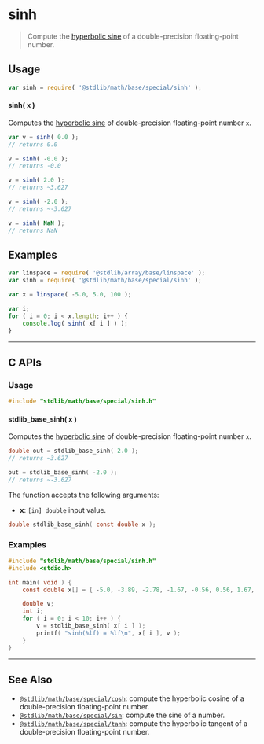 <!--

@license Apache-2.0

Copyright (c) 2022 The Stdlib Authors.

Licensed under the Apache License, Version 2.0 (the "License");
you may not use this file except in compliance with the License.
You may obtain a copy of the License at

   http://www.apache.org/licenses/LICENSE-2.0

Unless required by applicable law or agreed to in writing, software
distributed under the License is distributed on an "AS IS" BASIS,
WITHOUT WARRANTIES OR CONDITIONS OF ANY KIND, either express or implied.
See the License for the specific language governing permissions and
limitations under the License.

-->

# sinh

> Compute the [hyperbolic sine][hyperbolic-sine] of a double-precision floating-point number.

<section class="usage">

## Usage

```javascript
var sinh = require( '@stdlib/math/base/special/sinh' );
```

#### sinh( x )

Computes the [hyperbolic sine][hyperbolic-sine] of double-precision floating-point number `x`.

```javascript
var v = sinh( 0.0 );
// returns 0.0

v = sinh( -0.0 );
// returns -0.0

v = sinh( 2.0 );
// returns ~3.627

v = sinh( -2.0 );
// returns ~-3.627

v = sinh( NaN );
// returns NaN
```

</section>

<!-- /.usage -->

<section class="examples">

## Examples

<!-- eslint no-undef: "error" -->

```javascript
var linspace = require( '@stdlib/array/base/linspace' );
var sinh = require( '@stdlib/math/base/special/sinh' );

var x = linspace( -5.0, 5.0, 100 );

var i;
for ( i = 0; i < x.length; i++ ) {
    console.log( sinh( x[ i ] ) );
}
```

</section>

<!-- /.examples -->

<!-- C interface documentation. -->

* * *

<section class="c">

## C APIs

<!-- Section to include introductory text. Make sure to keep an empty line after the intro `section` element and another before the `/section` close. -->

<section class="intro">

</section>

<!-- /.intro -->

<!-- C usage documentation. -->

<section class="usage">

### Usage

```c
#include "stdlib/math/base/special/sinh.h"
```

#### stdlib_base_sinh( x )

Computes the [hyperbolic sine][hyperbolic-sine] of double-precision floating-point number `x`.

```c
double out = stdlib_base_sinh( 2.0 );
// returns ~3.627

out = stdlib_base_sinh( -2.0 );
// returns ~-3.627
```

The function accepts the following arguments:

-   **x**: `[in] double` input value.

```c
double stdlib_base_sinh( const double x );
```

</section>

<!-- /.usage -->

<!-- C API usage notes. Make sure to keep an empty line after the `section` element and another before the `/section` close. -->

<section class="notes">

</section>

<!-- /.notes -->

<!-- C API usage examples. -->

<section class="examples">

### Examples

```c
#include "stdlib/math/base/special/sinh.h"
#include <stdio.h>

int main( void ) {
    const double x[] = { -5.0, -3.89, -2.78, -1.67, -0.56, 0.56, 1.67, 2.78, 3.89, 5.0 };

    double v;
    int i;
    for ( i = 0; i < 10; i++ ) {
        v = stdlib_base_sinh( x[ i ] );
        printf( "sinh(%lf) = %lf\n", x[ i ], v );
    }
}
```

</section>

<!-- /.examples -->

</section>

<!-- /.c -->

<!-- Section for related `stdlib` packages. Do not manually edit this section, as it is automatically populated. -->

<section class="related">

* * *

## See Also

-   <span class="package-name">[`@stdlib/math/base/special/cosh`][@stdlib/math/base/special/cosh]</span><span class="delimiter">: </span><span class="description">compute the hyperbolic cosine of a double-precision floating-point number.</span>
-   <span class="package-name">[`@stdlib/math/base/special/sin`][@stdlib/math/base/special/sin]</span><span class="delimiter">: </span><span class="description">compute the sine of a number.</span>
-   <span class="package-name">[`@stdlib/math/base/special/tanh`][@stdlib/math/base/special/tanh]</span><span class="delimiter">: </span><span class="description">compute the hyperbolic tangent of a double-precision floating-point number.</span>

</section>

<!-- /.related -->

<!-- Section for all links. Make sure to keep an empty line after the `section` element and another before the `/section` close. -->

<section class="links">

[hyperbolic-sine]: http://mathworld.wolfram.com/HyperbolicSine.html

<!-- <related-links> -->

[@stdlib/math/base/special/cosh]: https://github.com/stdlib-js/stdlib/tree/develop/lib/node_modules/%40stdlib/math/base/special/cosh

[@stdlib/math/base/special/sin]: https://github.com/stdlib-js/stdlib/tree/develop/lib/node_modules/%40stdlib/math/base/special/sin

[@stdlib/math/base/special/tanh]: https://github.com/stdlib-js/stdlib/tree/develop/lib/node_modules/%40stdlib/math/base/special/tanh

<!-- </related-links> -->

</section>

<!-- /.links -->
